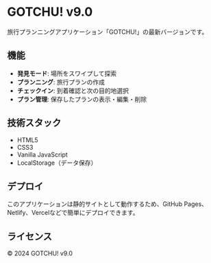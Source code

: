 # GOTCHU! v9.0

旅行プランニングアプリケーション「GOTCHU!」の最新バージョンです。

## 機能

- **発見モード**: 場所をスワイプして探索
- **プランニング**: 旅行プランの作成
- **チェックイン**: 到着確認と次の目的地選択
- **プラン管理**: 保存したプランの表示・編集・削除

## 技術スタック

- HTML5
- CSS3
- Vanilla JavaScript
- LocalStorage（データ保存）

## デプロイ

このアプリケーションは静的サイトとして動作するため、GitHub Pages、Netlify、Vercelなどで簡単にデプロイできます。

## ライセンス

© 2024 GOTCHU! v9.0 